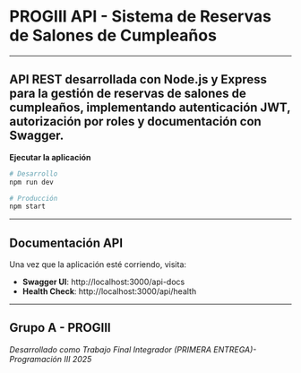 # PROGIII API - Sistema de Reservas de Salones de Cumpleaños
---

API REST desarrollada con Node.js y Express para la gestión de reservas de salones de cumpleaños, implementando autenticación JWT, autorización por roles y documentación con Swagger.
---

 **Ejecutar la aplicación**
```bash
# Desarrollo
npm run dev

# Producción
npm start
```
---


##  Documentación API

Una vez que la aplicación esté corriendo, visita:
- **Swagger UI**: http://localhost:3000/api-docs
- **Health Check**: http://localhost:3000/api/health
---


**Grupo A - PROGIII**
---

*Desarrollado como Trabajo Final Integrador (PRIMERA ENTREGA)- Programación III 2025*